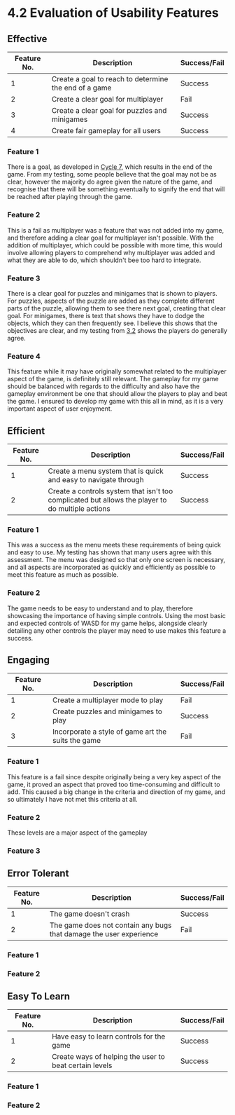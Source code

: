 # 4.2 Evaluation of Usability Features

## Effective

| Feature No. | Description                                           | Success/Fail |
| ----------- | ----------------------------------------------------- | ------------ |
| 1           | Create a goal to reach to determine the end of a game | Success      |
| 2           | Create a clear goal for multiplayer                   | Fail         |
| 3           | Create a clear goal for puzzles and minigames         | Success      |
| 4           | Create fair gameplay for all users                    | Success      |

### Feature 1

There is a goal, as developed in [Cycle 7](../design-and-development/2.2.7-cycle-7-adding-the-final-level.md#outcome), which results in the end of the game. From my testing, some people believe that the goal may not be as clear, however the majority do agree given the nature of the game, and recognise that there will be something eventually to signify the end that will be reached after playing through the game.

### Feature 2

This is a fail as multiplayer was a feature that was not added into my game, and therefore adding a clear goal for multiplayer isn't possible. With the addition of multiplayer, which could be possible with more time, this would involve allowing players to comprehend why multiplayer was added and what they are able to do, which shouldn't bee too hard to integrate.&#x20;

### Feature 3

There is a clear goal for puzzles and minigames that is shown to players. For puzzles, aspects of the puzzle are added as they complete different parts of the puzzle, allowing them to see there next goal, creating that clear goal. For minigames, there is text that shows they have to dodge the objects, which they can then frequently see. I believe this shows that the objectives are clear, and my testing from [3.2](../testing/3.2-usability-testing.md#effective) shows the players do generally agree.

### Feature 4

This feature while it may have originally somewhat related to the multiplayer aspect of the game, is definitely still relevant. The gameplay for my game should be balanced with regards to the difficulty and also have the gameplay environment be one that should allow the players to play and beat the game. I ensured to develop my game with this all in mind, as it is a very important aspect of user enjoyment.

## Efficient

| Feature No. | Description                                                                                      | Success/Fail |
| ----------- | ------------------------------------------------------------------------------------------------ | ------------ |
| 1           | Create a menu system that is quick and easy to navigate through                                  | Success      |
| 2           | Create a controls system that isn't too complicated but allows the player to do multiple actions | Success      |

### Feature 1

This was a success as the menu meets these requirements of being quick and easy to use. My testing has shown that many users agree with this assessment. The menu was designed so that only one screen is necessary, and all aspects are incorporated as quickly and efficiently as possible to meet this feature as much as possible.

### Feature 2

The game needs to be easy to understand and to play, therefore showcasing the importance of having simple controls. Using the most basic and expected controls of WASD for my game helps, alongside clearly detailing any other controls the player may need to use makes this feature a success.

## Engaging

| Feature No. | Description                                        | Success/Fail |
| ----------- | -------------------------------------------------- | ------------ |
| 1           | Create a multiplayer mode to play                  | Fail         |
| 2           | Create puzzles and minigames to play               | Success      |
| 3           | Incorporate a style of game art the suits the game | Fail         |

### Feature 1

This feature is a fail since despite originally being a very key aspect of the game, it proved an aspect that proved too time-consuming and difficult to add. This caused a big change in the criteria and direction of my game, and so ultimately I have not met this criteria at all.

### Feature 2

These levels are a major aspect of the gameplay

### Feature 3

## Error Tolerant

| Feature No. | Description                                                        | Success/Fail |
| ----------- | ------------------------------------------------------------------ | ------------ |
| 1           | The game doesn't crash                                             | Success      |
| 2           | The game does not contain any bugs that damage the user experience | Fail         |

### Feature 1



### Feature 2

## Easy To Learn

| Feature No. | Description                                            | Success/Fail |
| ----------- | ------------------------------------------------------ | ------------ |
| 1           | Have easy to learn controls for the game               | Success      |
| 2           | Create ways of helping the user to beat certain levels | Success      |

### Feature 1



### Feature 2
